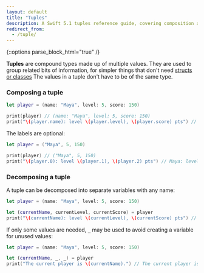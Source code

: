 ```yaml
---
layout: default
title: "Tuples"
description: A Swift 5.1 tuples reference guide, covering composition and decomposition.
redirect_from:
  - /tuple/
---
```

{::options parse_block_html="true" /}

**Tuples** are compound types made up of multiple values. They are used to group related bits of information, for simpler things that don't need [structs or classes](/structs-and-classes) The values in a tuple don't have to be of the same type.

### Composing a tuple

```swift
let player = (name: "Maya", level: 5, score: 150)

print(player) // (name: "Maya", level: 5, score: 150)
print("\(player.name): level \(player.level), \(player.score) pts") // Maya: level 5, 150 pts
```

The labels are optional:

```swift
let player = ("Maya", 5, 150)

print(player) // ("Maya", 5, 150)
print("\(player.0): level \(player.1), \(player.2) pts") // Maya: level 5, 150 pts
```

### Decomposing a tuple

A tuple can be decomposed into separate variables with any name:

```swift
let player = (name: "Maya", level: 5, score: 150)

let (currentName, currentLevel, currentScore) = player
print("\(currentName): level \(currentLevel), \(currentScore) pts") // Maya: level 5, 150 pts
```

If only some values are needed, `_` may be used to avoid creating a variable for unused values:

```swift
let player = (name: "Maya", level: 5, score: 150)

let (currentName, _, _) = player
print("The current player is \(currentName).") // The current player is Maya.
```

